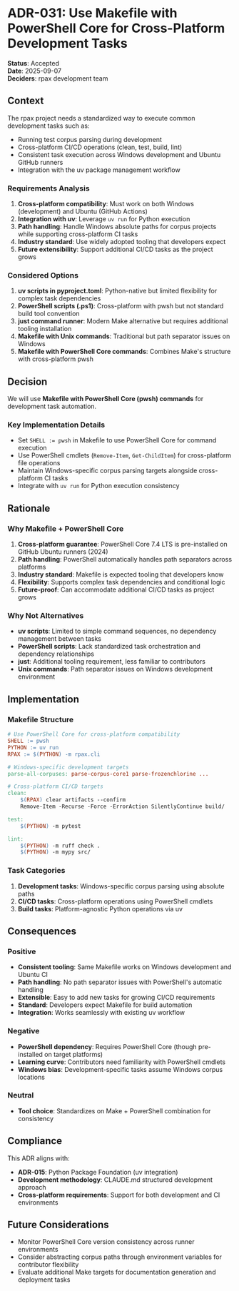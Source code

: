 # ADR-031: Use Makefile with PowerShell Core for Cross-Platform Development Tasks

**Status**: Accepted  
**Date**: 2025-09-07  
**Deciders**: rpax development team

## Context

The rpax project needs a standardized way to execute common development tasks such as:
- Running test corpus parsing during development
- Cross-platform CI/CD operations (clean, test, build, lint)
- Consistent task execution across Windows development and Ubuntu GitHub runners
- Integration with the uv package management workflow

### Requirements Analysis

1. **Cross-platform compatibility**: Must work on both Windows (development) and Ubuntu (GitHub Actions)
2. **Integration with uv**: Leverage `uv run` for Python execution
3. **Path handling**: Handle Windows absolute paths for corpus projects while supporting cross-platform CI tasks
4. **Industry standard**: Use widely adopted tooling that developers expect
5. **Future extensibility**: Support additional CI/CD tasks as the project grows

### Considered Options

1. **uv scripts in pyproject.toml**: Python-native but limited flexibility for complex task dependencies
2. **PowerShell scripts (.ps1)**: Cross-platform with pwsh but not standard build tool convention
3. **just command runner**: Modern Make alternative but requires additional tooling installation
4. **Makefile with Unix commands**: Traditional but path separator issues on Windows
5. **Makefile with PowerShell Core commands**: Combines Make's structure with cross-platform pwsh

## Decision

We will use **Makefile with PowerShell Core (pwsh) commands** for development task automation.

### Key Implementation Details

- Set `SHELL := pwsh` in Makefile to use PowerShell Core for command execution
- Use PowerShell cmdlets (`Remove-Item`, `Get-ChildItem`) for cross-platform file operations
- Maintain Windows-specific corpus parsing targets alongside cross-platform CI tasks
- Integrate with `uv run` for Python execution consistency

## Rationale

### Why Makefile + PowerShell Core

1. **Cross-platform guarantee**: PowerShell Core 7.4 LTS is pre-installed on GitHub Ubuntu runners (2024)
2. **Path handling**: PowerShell automatically handles path separators across platforms
3. **Industry standard**: Makefile is expected tooling that developers know
4. **Flexibility**: Supports complex task dependencies and conditional logic
5. **Future-proof**: Can accommodate additional CI/CD tasks as project grows

### Why Not Alternatives

- **uv scripts**: Limited to simple command sequences, no dependency management between tasks
- **PowerShell scripts**: Lack standardized task orchestration and dependency relationships  
- **just**: Additional tooling requirement, less familiar to contributors
- **Unix commands**: Path separator issues on Windows development environment

## Implementation

### Makefile Structure

```makefile
# Use PowerShell Core for cross-platform compatibility
SHELL := pwsh
PYTHON := uv run
RPAX := $(PYTHON) -m rpax.cli

# Windows-specific development targets
parse-all-corpuses: parse-corpus-core1 parse-frozenchlorine ...

# Cross-platform CI/CD targets  
clean:
    $(RPAX) clear artifacts --confirm
    Remove-Item -Recurse -Force -ErrorAction SilentlyContinue build/

test:
    $(PYTHON) -m pytest

lint:
    $(PYTHON) -m ruff check .
    $(PYTHON) -m mypy src/
```

### Task Categories

1. **Development tasks**: Windows-specific corpus parsing using absolute paths
2. **CI/CD tasks**: Cross-platform operations using PowerShell cmdlets
3. **Build tasks**: Platform-agnostic Python operations via uv

## Consequences

### Positive

- **Consistent tooling**: Same Makefile works on Windows development and Ubuntu CI
- **Path handling**: No path separator issues with PowerShell's automatic handling
- **Extensible**: Easy to add new tasks for growing CI/CD requirements
- **Standard**: Developers expect Makefile for build automation
- **Integration**: Works seamlessly with existing uv workflow

### Negative

- **PowerShell dependency**: Requires PowerShell Core (though pre-installed on target platforms)
- **Learning curve**: Contributors need familiarity with PowerShell cmdlets
- **Windows bias**: Development-specific tasks assume Windows corpus locations

### Neutral

- **Tool choice**: Standardizes on Make + PowerShell combination for consistency

## Compliance

This ADR aligns with:
- **ADR-015**: Python Package Foundation (uv integration)
- **Development methodology**: CLAUDE.md structured development approach
- **Cross-platform requirements**: Support for both development and CI environments

## Future Considerations

- Monitor PowerShell Core version consistency across runner environments
- Consider abstracting corpus paths through environment variables for contributor flexibility  
- Evaluate additional Make targets for documentation generation and deployment tasks